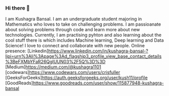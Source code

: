 ### Hi there 👋
I am Kushagra Bansal. I am an undergraduate student majoring in Mathematics who loves to take on challenging problems. I am passioanate about solving problems through code and learn more about new technologies. Currently, I am practising pyhton and also learning about the cool stuff there is which includes Machine learning, Deep learning and Data Science!
I love to connect and collaborate with new people.
Online presence:
[Linkedin]https://www.linkedin.com/in/kushagra-bansal-?lipi=urn%3Ali%3Apage%3Ad_flagship3_profile_view_base_contact_details%3BeFXMbYFaR26QgIUUN03%2F5Q%3D%3D
[Medium]https://medium.com/@kushagra1101
[codewars]https://www.codewars.com/users/crisfuller
[GeeksForGeeks]https://auth.geeksforgeeks.org/user/kush11/profile
[GoodReads]https://www.goodreads.com/user/show/115877948-kushagra-bansal


<!--
**Kush1101/Kush1101** is a ✨ _special_ ✨ repository because its `README.md` (this file) appears on your GitHub profile.

Here are some ideas to get you started:

- 🔭 I’m currently working on ...
- 🌱 I’m currently learning ...
- 👯 I’m looking to collaborate on ...
- 🤔 I’m looking for help with ...
- 💬 Ask me about ...
- 📫 How to reach me: ...
- 😄 Pronouns: ...
- ⚡ Fun fact: ...
-->
